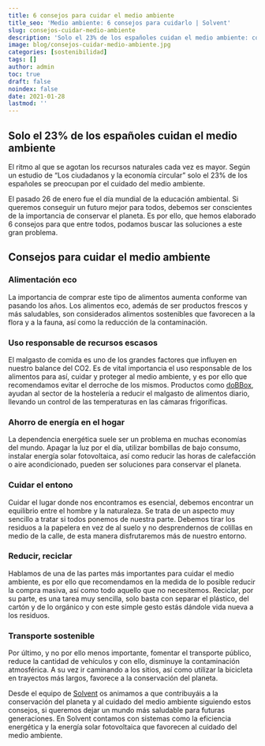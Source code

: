 ```yaml
---
title: 6 consejos para cuidar el medio ambiente
title_seo: 'Medio ambiente: 6 consejos para cuidarlo | Solvent'
slug: consejos-cuidar-medio-ambiente
description: 'Solo el 23% de los españoles cuidan el medio ambiente: consejos para conseguir aumentarlo. ¿Quieres formar parte de ese porcentaje?'
image: blog/consejos-cuidar-medio-ambiente.jpg
categories: [sostenibilidad]
tags: []
author: admin
toc: true
draft: false
noindex: false
date: 2021-01-28
lastmod: ''
---
```

## Solo el 23% de los españoles cuidan el medio ambiente

El ritmo al que se agotan los recursos naturales cada vez es mayor. Según un estudio de “Los ciudadanos y la economía circular” solo el 23% de los españoles se preocupan por el cuidado del medio ambiente.

El pasado 26 de enero fue el día mundial de la educación ambiental. Si queremos conseguir un futuro mejor para todos, debemos ser conscientes de la importancia de conservar el planeta. Es por ello, que hemos elaborado 6 consejos para que entre todos, podamos buscar las soluciones a este gran problema.

## Consejos para cuidar el medio ambiente

### Alimentación eco

La importancia de comprar este tipo de alimentos aumenta conforme van pasando los años. Los alimentos eco, además de ser productos frescos y más saludables, son considerados alimentos sostenibles que favorecen a la flora y a la fauna, así como la reducción de la contaminación.

### Uso responsable de recursos escasos

El malgasto de comida es uno de los grandes factores que influyen en nuestro balance del CO2. Es de vital importancia el uso responsable de los alimentos para así, cuidar y proteger al medio ambiente, y es por ello que recomendamos evitar el derroche de los mismos. Productos como [doBBox](https://dobbox.com/), ayudan al sector de la hostelería a reducir el malgasto de alimentos diario, llevando un control de las temperaturas en las cámaras frigoríficas.

### Ahorro de energía en el hogar

La dependencia energética suele ser un problema en muchas economías del mundo. Apagar la luz por el día, utilizar bombillas de bajo consumo, instalar energía solar fotovoltaica, así como reducir las horas de calefacción o aire acondicionado, pueden ser soluciones para conservar el planeta.

### Cuidar el entono

Cuidar el lugar donde nos encontramos es esencial, debemos encontrar un equilibrio entre el hombre y la naturaleza. Se trata de un aspecto muy sencillo a tratar si todos ponemos de nuestra parte. Debemos tirar los residuos a la papelera en vez de al suelo y no desprendernos de colillas en medio de la calle, de esta manera disfrutaremos más de nuestro entorno.

### Reducir, reciclar

Hablamos de una de las partes más importantes para cuidar el medio ambiente, es por ello que recomendamos en la medida de lo posible reducir la compra masiva, así como todo aquello que no necesitemos. Reciclar, por su parte, es una tarea muy sencilla, solo basta con separar el plástico, del cartón y de lo orgánico y con este simple gesto estás dándole vida nueva a los residuos.

### Transporte sostenible

Por último, y no por ello menos importante, fomentar el transporte público, reduce la cantidad de vehículos y con ello, disminuye la contaminación atmosférica. A su vez ir caminando a los sitios, así como utilizar la bicicleta en trayectos más largos, favorece a la conservación del planeta.

Desde el equipo de [Solvent](/) os animamos a que contribuyáis a la conservación del planeta y al cuidado del medio ambiente siguiendo estos consejos, si queremos dejar un mundo más saludable para futuras generaciones. En Solvent contamos con sistemas como la eficiencia energética y la energía solar fotovoltaica que favorecen al cuidado del medio ambiente.
